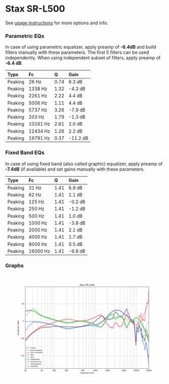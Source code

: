# Stax SR-L500
See [usage instructions](https://github.com/jaakkopasanen/AutoEq#usage) for more options and info.

### Parametric EQs
In case of using parametric equalizer, apply preamp of **-6.4dB** and build filters manually
with these parameters. The first 5 filters can be used independently.
When using independent subset of filters, apply preamp of **-6.4 dB**.

| Type    | Fc       |    Q | Gain     |
|:--------|:---------|:-----|:---------|
| Peaking | 26 Hz    | 0.74 | 6.3 dB   |
| Peaking | 1338 Hz  | 1.32 | -4.3 dB  |
| Peaking | 2261 Hz  | 2.22 | 4.4 dB   |
| Peaking | 5006 Hz  | 1.11 | 4.4 dB   |
| Peaking | 5737 Hz  | 3.26 | -7.9 dB  |
| Peaking | 203 Hz   | 1.79 | -1.3 dB  |
| Peaking | 10161 Hz | 2.61 | 2.0 dB   |
| Peaking | 12434 Hz | 1.26 | 2.2 dB   |
| Peaking | 19791 Hz | 0.37 | -11.2 dB |

### Fixed Band EQs
In case of using fixed band (also called graphic) equalizer, apply preamp of **-7.4dB**
(if available) and set gains manually with these parameters.

| Type    | Fc       |    Q | Gain    |
|:--------|:---------|:-----|:--------|
| Peaking | 31 Hz    | 1.41 | 6.9 dB  |
| Peaking | 62 Hz    | 1.41 | 1.1 dB  |
| Peaking | 125 Hz   | 1.41 | -0.2 dB |
| Peaking | 250 Hz   | 1.41 | -1.2 dB |
| Peaking | 500 Hz   | 1.41 | 1.0 dB  |
| Peaking | 1000 Hz  | 1.41 | -3.8 dB |
| Peaking | 2000 Hz  | 1.41 | 2.1 dB  |
| Peaking | 4000 Hz  | 1.41 | 1.7 dB  |
| Peaking | 8000 Hz  | 1.41 | 0.5 dB  |
| Peaking | 16000 Hz | 1.41 | -6.6 dB |

### Graphs
![](./Stax%20SR-L500.png)